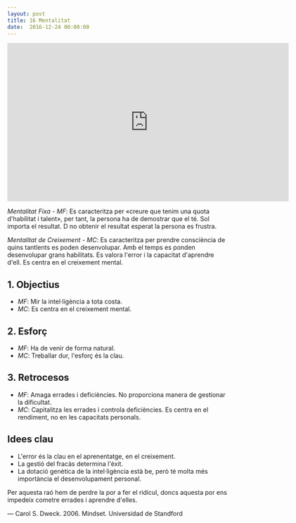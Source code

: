 ```yaml
---
layout: post
title: 16 Mentalitat
date:  2016-12-24 00:00:00
---
```


<iframe width="640" height="360" src="https://www.youtube.com/embed/kXhbtCcmsyQ" frameborder="0" allowfullscreen></iframe>

*Mentalitat Fixa - MF*: Es caracteritza per «creure que tenim una quota d'habilitat i talent», per tant, la persona ha de demostrar que el té. Sol importa el resultat. D no obtenir el resultat esperat la persona es frustra.

*Mentalitat de Creixement - MC*: Es caracteritza per prendre consciència de quins tantlents es poden desenvolupar. Amb el temps es ponden desenvolupar grans habilitats. Es valora l'error i la capacitat d'aprendre d'ell. Es centra en el creixement mental.

## 1. Objectius

- *MF*: Mir la intel·ligència a tota costa.
- *MC*: Es centra en el creixement mental.

## 2. Esforç

- *MF*: Ha de venir de forma natural.
- *MC*: Treballar dur, l'esforç és la clau.

## 3. Retrocesos

- *MF*: Amaga errades i deficiències. No proporciona manera de gestionar la dificultat.
- *MC*: Capitalitza les errades i controla deficiències. Es centra en el rendiment, no en les capacitats personals.

## Idees clau


- L'error és la clau en el aprenentatge, en el creixement.
- La gestió del fracàs determina l'èxit.
- La dotació genètica de la intel·ligència està be, però té molta més importància el desenvolupament personal.

Per aquesta raó hem de perdre la por a fer el ridícul, doncs aquesta por ens impedeix cometre errades i aprendre d'elles.

— Carol S. Dweck. 2006. Mindset. Universidad de Standford
